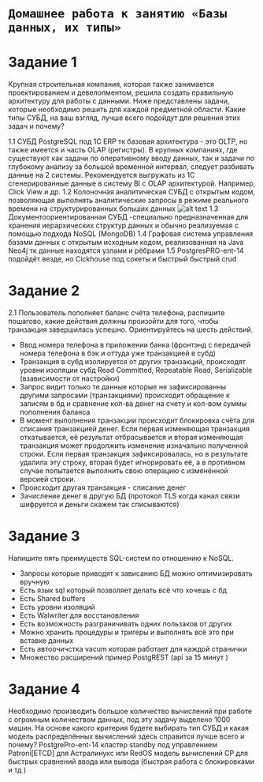 # `Домашнее работа к занятию «Базы данных, их типы»`

# **Задание 1**
Крупная строительная компания, которая также занимается проектированием и девелопментом, решила создать правильную архитектуру для работы с данными. Ниже представлены задачи, которые необходимо решить для каждой предметной области.
Какие типы СУБД, на ваш взгляд, лучше всего подойдут для решения этих задач и почему?

1.1 СУБД PostgreSQL под 1С ERP тк базовая архитектура - это OLTP, но также имеется и часть OLAP (регистры). В крупных компаниях, где существуют как задачи по оперативному вводу данных, так и задачи по глубокому анализу за большой временной интервал, следует разбивать данные на 2 системы. Рекомендуется выгружать из 1С сгенерированные данные в систему BI с OLAP архитектурой. Например, Click View и др.
1.2 Колоночная аналитическая СУБД с открытым кодом, позволяющая выполнять аналитические запросы в режиме реального времени на структурированных больших данных
![alt text](https://github.com/username/reponame/blob/branch/path/111.png)
1.3 Документоориентированная СУБД -специально предназначенная для хранения иерархических структур данных и обычно реализуемая с помощью подхода NoSQL (MongoDB)
1.4 Графовая система управления базами данных с открытым исходным кодом, реализованная на Java Neo4j тк данные находятся узлами и рёбрами
1.5 PostgresPRO-ent-14 подойдёт везде, но Cickhouse под сокеты и быстрый быстрый crud

# **Задание 2**
2.1 Пользователь пополняет баланс счёта телефона, распишите пошагово, какие действия должны произойти для того, чтобы транзакция завершилась успешно. Ориентируйтесь на шесть действий.
- Ввод номера телефона в приложении банка (фронтэнд с передачей номера телефона в бэк и оттуда уже транзакцией в субд)
- Транзакция в субд изолируется от других транзакций, происходят уровни изоляции субд Read Committed, Repeatable Read, Serializable (взависимости от настройки)
- Запрос видит только те данные которые не зафиксированны другими запросами (транзакциями) происходит обращение к записям в бд и сравнение кол-ва денег на счету и кол-вом суммы пополнения баланса
- В момент выполнения транзакции происходит блокировка счёта для списания транзакцией денег. Если первая изменяющая транзакция откатывается, её результат отбрасывается и вторая изменяющая транзакция может продолжить изменение изначально полученной строки. Если первая транзакция зафиксировалась, но в результате удалила эту строку, вторая будет игнорировать её, а в противном случае попытается выполнить свою операцию с изменённой версией строки.
- Происходит другая транзакция - списание денег
- Зачисление денег в другую БД (протокол TLS когда канал связи шифруется и деньги скажем так списываются)

# **Задание 3**
Напишите пять преимуществ SQL-систем по отношению к NoSQL. 
- Запросы которые приводят к зависанию БД можно оптимизировать вручную
- Есть язык sql который позволяет делать всё что хочешь с бд
- Есть Shared buffers
- Есть уровни изоляций
- Есть Walwriter для восстановления
- Есть возможность разграничивать одних пользаков от других
- Можно хранить процедуры и тригеры и выполнять всё это при вставке данных
- Есть автоочичстка vacum которая работает для каждой странички
- Множество расширений пример PostgREST (api за 15 минут )

# **Задание 4**
Необходимо производить большое количество вычислений при работе с огромным количеством данных, под эту задачу выделено 1000 машин.
На основе какого критерия будете выбирать тип СУБД и какая модель распределённых вычислений здесь справится лучше всего и почему?
PostgrePro-ent-14 кластер standby под управлением Patroni[ETCD] для Астралинукс или RedOS
модель вычислений CP для быстрых сравнений ввода или вывода (быстрая работа с блокировками и тд )


